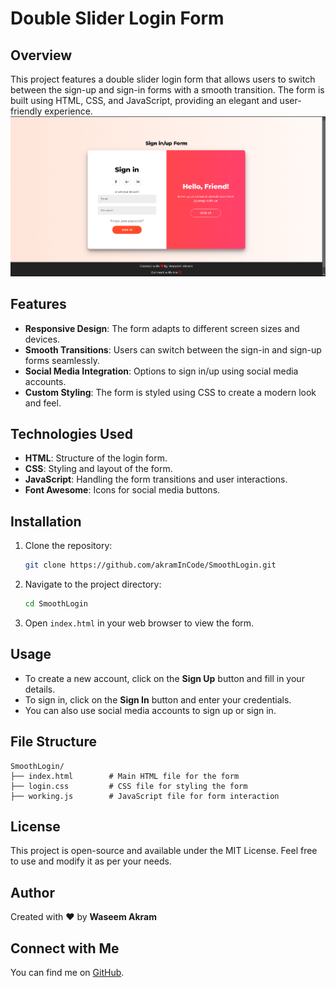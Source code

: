 
# Double Slider Login Form

## Overview
This project features a double slider login form that allows users to switch between the sign-up and sign-in forms with a smooth transition. The form is built using HTML, CSS, and JavaScript, providing an elegant and user-friendly experience.
![image alt](https://github.com/akramInCode/Smooth-Login/blob/7ee9e018365cc4213822c97a3d907096bb5b860a/readme-result.png)

## Features
- **Responsive Design**: The form adapts to different screen sizes and devices.
- **Smooth Transitions**: Users can switch between the sign-in and sign-up forms seamlessly.
- **Social Media Integration**: Options to sign in/up using social media accounts.
- **Custom Styling**: The form is styled using CSS to create a modern look and feel.

## Technologies Used
- **HTML**: Structure of the login form.
- **CSS**: Styling and layout of the form.
- **JavaScript**: Handling the form transitions and user interactions.
- **Font Awesome**: Icons for social media buttons.

## Installation
1. Clone the repository:
   ```bash
   git clone https://github.com/akramInCode/SmoothLogin.git
   ```
2. Navigate to the project directory:
   ```bash
   cd SmoothLogin
   ```
3. Open `index.html` in your web browser to view the form.

## Usage
- To create a new account, click on the **Sign Up** button and fill in your details.
- To sign in, click on the **Sign In** button and enter your credentials.
- You can also use social media accounts to sign up or sign in.

## File Structure
```
SmoothLogin/
├── index.html        # Main HTML file for the form
├── login.css         # CSS file for styling the form
├── working.js        # JavaScript file for form interaction
```

## License
This project is open-source and available under the MIT License. Feel free to use and modify it as per your needs.

## Author
Created with ❤️ by **Waseem Akram**

## Connect with Me
You can find me on [GitHub](https://github.com/akramInCode).
